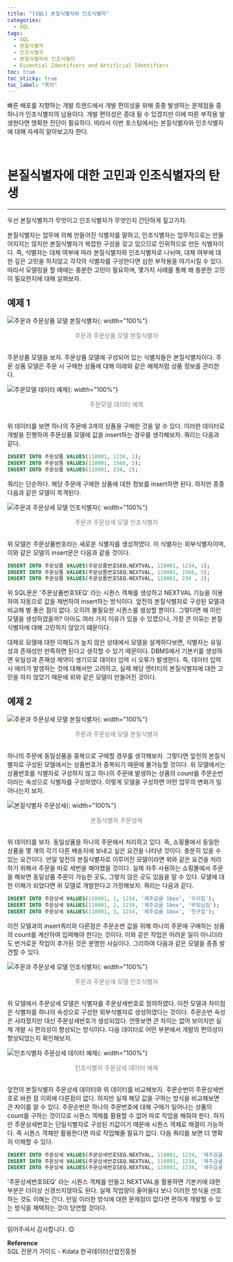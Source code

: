 ```yaml
---
title: "[SQL] 본질식별자와 인조식별자"
categories:
  - SQL
tags:
  - SQL
  - 본질식별자
  - 인조식별자
  - 본질식별자와 인조식별자
  - Essential Identifiers and Artificial Identifiers
toc: true
toc_sticky: true
toc_label: "목차"
---
```


빠른 배포를 지향하는 개발 트렌드에서 개발 편의성을 위해 종종 발생하는 문제점들 중 하나가 인조식별자의 남용이다. 개발 편의성은 증대 될 수 있겠지만 이에 따른 부작용 발생한다면 명확한 진단이 필요하다. 따라서 이번 포스팅에서는 본질식별자와 인조식별자에 대해 자세히 알아보고자 한다.

<br>

# 본질식별자에 대한 고민과 인조식별자의 탄생
---
우선 본질식별자가 무엇이고 인조식별자가 무엇인지 간단하게 짚고가자.  

본질식별자는 업무에 의해 만들어진 식별자를 말하고, 인조식별자는 업무적으로는 만들어지지는 않지만 본질식별자가 복잡한 구성을 갖고 있으므로 인위적으로 만든 식별자이다.
즉, 식별자는 대체 여부에 따라 본질식별자와 인조식별자로 나뉘며, 대체 여부에 대한 깊은 고민을 하지않고 각각의 식별자를 구성한다면 심한 부작용을 야기시킬 수 있다.
따라서 모델링을 할 때에는 충분한 고민이 필요하며, 몇가지 사례를 통해 왜 충분한 고민이 필요한지에 대해 살펴보자. 

## 예제 1
![주문과 주문상품 모델 본질식별자](/blog/assets/img/posts/20220917/order-and-order-product-model-essence-identifier.png "주문과 주문상품 모델 본질식별자"){: width="100%"}
<div style="color: gray; text-align: center; margin-bottom: 30px;">주문과 주문상품 모델 본질식별자</div>

주문상품 모델을 보자. 주문상품 모델에 구성되어 있는 식별자들은 본질식별자이다. 주문 상품 모델은 주문 시 구매한 상품에 대해 아래와 같은 예제처럼 상품 정보를 관리한다.

![주문모델 데이터 예제](/blog/assets/img/posts/20220917/order-product-data-example.png "주문모델 데이터 예제"){: width="100%"}
<div style="color: gray; text-align: center; margin-bottom: 30px;">주문모델 데이터 예제</div>

위 데이터를 보면 하나의 주문에 3개의 상품을 구매한 것을 알 수 있다. 이러한 데이터로 개발을 진행하여 주문상품 모델에 값을 insert하는 경우를 생각해보자. 쿼리는 다음과 같다.

```sql
INSERT INTO 주문상품 VALUES(110001, 1234, 1);
INSERT INTO 주문상품 VALUES(110001, 1566, 5);
INSERT INTO 주문상품 VALUES(110001, 234, 2);
```

쿼리는 단순하다. 해당 주문에 구매한 상품에 대한 정보를 insert하면 된다. 하지만 종종 다음과 같은 모델이 목격된다.

![주문과 주문상세 모델 인조식별자](/blog/assets/img/posts/20220917/artificial-identifier-of-order-and-order-product-model.png "주문과 주문상세 모델 인조식별자"){: width="100%"}
<div style="color: gray; text-align: center; margin-bottom: 30px;">주문과 주문상세 모델 인조식별자</div>

위 모델은 주문상품번호라는 새로운 식별자를 생성하였다. 이 식별자는 외부식별자이며, 이와 같은 모델의 insert문은 다음과 같을 것이다.

```sql
INSERT INTO 주문상품 VALUES(주문상품번호SEQ.NEXTVAL, 110001, 1234, 1);
INSERT INTO 주문상품 VALUES(주문상품번호SEQ.NEXTVAL, 110001, 1566, 5);
INSERT INTO 주문상품 VALUES(주문상품번호SEQ.NEXTVAL, 110001, 234 , 2);
```

위 SQL문은 '주문상품번호SEQ' 라는 시퀀스 객체를 생성하고 NEXTVAL 기능을 이용하여 자동으로 값을 채번하여 insert하는 방식이다. 앞전의 본질식별자로 구성된 모델과 비교해 별 좋은 점이 없다. 오히려 불필요한 시퀀스를 생성할 뿐이다. 그렇다면 왜 이런 모델을 생성하였을까? 아마도 여러 가지 이유가 있을 수 있겠으나, 가장 큰 이유는 본질식별자에 대해 고민하지 않았기 떄문이다. 

대체로 모델에 대한 이해도가 높지 않은 상태에서 모델을 설계하다보면, 식별자는 유일성과 존재성만 만족하면 된다고 생각할 수 있기 때문이다. DBMS에서 기본키를 생성하면 유일성과 존재성 제약이 생기므로 데이터 입력 시 오류가 발생한다. 즉, 데이터 입력 시 에러가 발생하는 것에 대해서만 고려하고, 실제 해당 엔터티의 본질식별자에 대한 고민을 하지 않았기 때문에 위와 같은 모델이 만들어진 것이다.

## 예제 2
![주문과 주문상세 모델 본질식별자](/blog/assets/img/posts/20220917/order-and-order-product-model-essence-identifier2.png "주문과 주문상세 모델 본질식별자"){: width="100%"}
<div style="color: gray; text-align: center; margin-bottom: 30px;">주문과 주문상세 모델 본질식별자</div>

하나의 주문에 동일상품을 중복으로 구매할 경우를 생각해보자. 그렇다면 앞전의 본질식별자로 구성된 모델에서는 상품번호가 중복되기 때문에 불가능할 것이다. 위 모델에서는 상품번호를 식별자로 구성하지 않고 하나의 주문에 발생하는 상품의 count를 주문순번이라는 속성으로 식별자를 구성하였다. 이렇게 모델을 구성하면 어떤 업무의 변화가 일어나는지 보자.

![본질식별자 주문상세](/blog/assets/img/posts/20220917/intrinsic-identifier-order-detail-data-example.png "본질식별자 주문상세"){: width="100%"}
<div style="color: gray; text-align: center; margin-bottom: 30px;">본질식별자 주문상세</div>

위 데이터를 보자. 동일상품을 하나의 주문에서 처리하고 있다. 즉, 쇼핑몰에서 동일한 상품을 몇 개의 각기 다른 배송지에 보내고 싶은 요건을 나타낸 것이다. 충분히 있을  수 있는 요건이다. 만일 앞전의 본질식별자로 이루어진 모델이라면 위와  같은 요건을 처리하기 위해서 주문을 따로 세번을 해야했을 것이다. 실제 자주 사용하는 쇼핑몰에서 주문을 해보면 동일상품 주문이 가능한 곳도, 그렇지 않은 곳도 있음을 알 수 있다. 모델에 대한 이해가 되었다면 위 모델로 개발한다고 가정해보자. 쿼리는 다음과 같다.

```sql
INSERT INTO 주문상세 VALUES(110001, 1, 1234, '제주감귤 1box', '우리집');
INSERT INTO 주문상세 VALUES(110001, 2, 1234, '제주감귤 1box', '부모님집');
INSERT INTO 주문상세 VALUES(110001, 3, 1234, '제주감귤 1box', '친구집');
```

이전 모델과의 insert쿼리와 다른점은 주문순번 값을 위해 하나의 주문에 구매하는 상품의 count를 계산하여 입력해야 한다는 것이다. 이와 같은 작업은 어려운 일이 아니더라도 번거로운 작업이 추가된 것은 분명한 사실이다. 그리하여 다음과 같은 모델을 종종 발견할 수 있다.

![주문과 주문상세 모델 인조식별자](/blog/assets/img/posts/20220917/artificial-identifier-of-order-and-order-product-model2.png "주문과 주문상세 모델 인조식별자"){: width="100%"}
<div style="color: gray; text-align: center; margin-bottom: 30px;">주문과 주문상세 모델 인조식별자</div>

위 모델에서 주문상세 모델은 식별자를 주문상세번호로 정의하였다. 이전 모델과 차이점은 식별자를 하나의 속성으로 구성한 외부식별자로 생성하였다는 것이다. 주문순번 속성은 사라졌지만 대신 주문상세번호가 생성되었다. 언뜻보면 큰 차이는 없어 보이지만 실제 개발 시 편의성이 향상되는 방식이다. 다음 데이터로 어떤 부분에서 개발의 편의성이 향상되었는지 확인해보자.

![인조식별자 주문상세 데이터 예제](/blog/assets/img/posts/20220917/artificial-identifier-order-detail-data-example.png "인조식별자 주문상세 데이터 예제"){: width="100%"}
<div style="color: gray; text-align: center; margin-bottom: 30px;">인조식별자 주문상세 데이터 예제</div>

앞전의 본질식별자 주문상세 데이터와 위 데이터를 비교해보자. 주문순번이 주문상세번호로 바뀐 점 이외에 다른점이 없다. 하지만 실제 해당 값을 구하는 방식을 비교해보면 큰 차이를 알 수 있다. 주문순번은 하나의 주문번호에 대해 구매가 일어나는 상품의 count를 구하는 것이므로 시퀀스 객체를 활용할 수 없어 따로 작업을 해줘야 한다. 하지만 주문상세번호는 단일식별자로 구성된 키값이기 때문에 시퀀스 객체로 해결이 가능하다. 즉 시퀀스 객체만 활용한다면 따로 작업해줄 필요가 없다. 다음 쿼리를 보면 더 명확히 이해할 수 있다.

```sql
INSERT INTO 주문상세 VALUES(주문상세번호SEQ.NEXTVAL, 110001, 1234, '제주감귤 1box', '우리집');
INSERT INTO 주문상세 VALUES(주문상세번호SEQ.NEXTVAL, 110001, 1234, '제주감귤 1box', '우리집');
INSERT INTO 주문상세 VALUES(주문상세번호SEQ.NEXTVAL, 110001, 1234, '제주감귤 1box', '우리집');
```

'주문상세번호SEQ' 라는 시퀀스 객체를 만들고 NEXTVAL을 활용하면 기본키에 대한 부분은 더이상 신경쓰지않아도 된다. 실제 작업량이 줄어들다 보니 이러한 방식을 선호하는 것도 이해는 간다. 만일 이러한 방식에 대한 문제점이 없다면 편하게 개발할 수 있는 방식을 채택하는 것이 당연할 것이다.

---

읽어주셔서 감사합니다. 😊 

__Reference__  
SQL 전문가 가이드 - Kdata 한국데이터산업진흥원